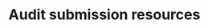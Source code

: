 ---
layout: resources_page.njk
title: Audit submission resources
header: Audit submission resources
description: We’re here to help make your audit submission as easy as possible. Use our submission resources to complete the process.
collectionName: resources, submission
faqLink: https://support.fac.gov/hc/en-us/categories/18291221922829-Audit-Submission
meta:
  name: Audit submission resources
  description: Tools and resources for successfully submiting your single audit package to the Federal Audit Clearinghouse.
---